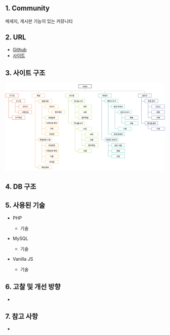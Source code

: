 
## 1. Community
메세지, 게시판 기능이 있는 커뮤니티 

## 2. URL
* [Github](https://github.com/pic22ti/pic22ti.github.io/tree/master/portfolio/php)
* [사이트](http://pic22ti.dothome.co.kr/mysite/php/index.php)

## 3. 사이트 구조
![sitemap_php](/portfolio/php/sitemap_php.jpg)

## 4. DB 구조

## 5. 사용된 기술
* PHP
  - 기술

* MySQL
  - 기술

* Vanilla JS
  - 기술

## 6. 고찰 및 개선 방향
* 

## 7. 참고 사항
* 
